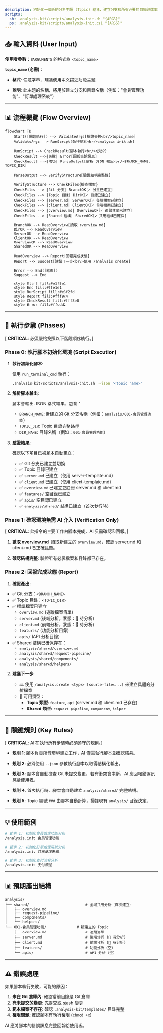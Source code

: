 ```yaml
---
description: 初始化一個新的分析主題 (Topic) 結構，建立分支和所有必要的目錄與檔案鷹架
scripts:
  sh: .analysis-kit/scripts/analysis-init.sh "{ARGS}"
  ps: .analysis-kit/scripts/analysis-init.ps1 "{ARGS}"
---
```


## 📥 輸入資料 (User Input)

**使用者參數**：`$ARGUMENTS` 的格式為 `<topic_name>`

**`topic_name` (必需)**：

- **格式**: 任意字串，建議使用中文描述功能主題

- **說明**: 此主題的名稱，將用於建立分支和目錄名稱（例如："會員管理功能"、"訂單處理系統"）

---

## 📊 流程概覽 (Flow Overview)

```mermaid
flowchart TD
    Start([開始執行]) --> ValidateArgs[驗證參數<br/>topic_name]
    ValidateArgs --> RunScript[執行腳本<br/>analysis-init.sh]
    
    RunScript --> CheckResult{腳本執行<br/>成功?}
    CheckResult -->|失敗| Error[回報錯誤訊息]
    CheckResult -->|成功| ParseOutput[解析 JSON 輸出<br/>BRANCH_NAME, TOPIC_DIR]
    
    ParseOutput --> VerifyStructure[驗證結構完整性]
    
    VerifyStructure --> CheckFiles{檢查檔案}
    CheckFiles --> |Git 分支| BranchOK[✓ 分支已建立]
    CheckFiles --> |Topic 目錄| DirOK[✓ 目錄已建立]
    CheckFiles --> |server.md| ServerOK[✓ 後端檔案已建立]
    CheckFiles --> |client.md| ClientOK[✓ 前端檔案已建立]
    CheckFiles --> |overview.md| OverviewOK[✓ 追蹤檔案已建立]
    CheckFiles --> |Shared 結構| SharedOK[✓ 共用結構已確保]
    
    BranchOK --> ReadOverview[讀取 overview.md]
    DirOK --> ReadOverview
    ServerOK --> ReadOverview
    ClientOK --> ReadOverview
    OverviewOK --> ReadOverview
    SharedOK --> ReadOverview
    
    ReadOverview --> Report[回報完成狀態]
    Report --> Suggest[建議下一步<br/>使用 /analysis.create]
    
    Error --> End([結束])
    Suggest --> End
    
    style Start fill:#e1f5e1
    style End fill:#ffe1e1
    style RunScript fill:#e3f2fd
    style Report fill:#fff9c4
    style CheckResult fill:#fff3e0
    style Error fill:#ffcdd2
```

---

## 🚀 執行步驟 (Phases)

[ **CRITICAL**: 必須嚴格按照以下階段順序執行。]

### Phase 0: 執行腳本初始化環境 (Script Execution)

1.  **執行初始化腳本**:
    
    使用 `run_terminal_cmd` 執行：
    ```bash
    .analysis-kit/scripts/analysis-init.sh --json "<topic_name>"
    ```

2.  **解析腳本輸出**:
    
    腳本會輸出 JSON 格式結果，包含：
    - `BRANCH_NAME`: 新建立的 Git 分支名稱（例如：`analysis/001-會員管理功能`）
    - `TOPIC_DIR`: Topic 目錄完整路徑
    - `DIR_NAME`: 目錄名稱（例如：`001-會員管理功能`）

3.  **驗證結果**:
    
    確認以下項目已被腳本自動建立：
    - ✅ Git 分支已建立並切換
    - ✅ Topic 目錄已建立
    - ✅ `server.md` 已建立（使用 server-template.md）
    - ✅ `client.md` 已建立（使用 client-template.md）
    - ✅ `overview.md` 已建立並註冊 server.md 和 client.md
    - ✅ `features/` 空目錄已建立
    - ✅ `apis/` 空目錄已建立
    - ✅ `analysis/shared/` 結構已建立（首次執行時）

### Phase 1: 確認環境無需 AI 介入 (Verification Only)

[ **CRITICAL**: 此指令的主要工作由腳本完成，AI 只需確認和回報。]

1.  **讀取 overview.md**: 讀取新建立的 `overview.md`，確認 server.md 和 client.md 已正確註冊。

2.  **確認結構完整**: 驗證所有必要檔案和目錄都已存在。

### Phase 2: 回報完成狀態 (Report)

1.  **確認產出**:

   - ✅ Git 分支：`<BRANCH_NAME>`
   - ✅ Topic 目錄：`<TOPIC_DIR>`
   - ✅ 標準檔案已建立：
     - `overview.md` (追蹤檔案清單)
     - `server.md` (後端分析，狀態：📝 待分析)
     - `client.md` (前端分析，狀態：📝 待分析)
     - `features/` (功能分析目錄)
     - `apis/` (API 分析目錄)
   - ✅ Shared 結構已確保存在：
     - `analysis/shared/overview.md`
     - `analysis/shared/request-pipeline/`
     - `analysis/shared/components/`
     - `analysis/shared/helpers/`

2. **建議下一步**:

   - 🔜 使用 `/analysis.create <type> [source-files...]` 來建立具體的分析檔案
   - 📝 可用類型：
     - **Topic 類型**: `feature`, `api` (server.md 和 client.md 已存在)
     - **Shared 類型**: `request-pipeline`, `component`, `helper`

---

## 🔑 關鍵規則 (Key Rules)

[ **CRITICAL**: AI 在執行所有步驟時必須遵守的規則。]

- **規則 1**: 腳本負責所有環境建立工作，AI 僅需執行腳本並確認結果。

- **規則 2**: 必須使用 `--json` 參數執行腳本以取得結構化輸出。

- **規則 3**: 腳本會自動檢查 Git 未提交變更，若有衝突會中斷，AI 應回報錯誤訊息給使用者。

- **規則 4**: 首次執行時，腳本會自動建立 `analysis/shared/` 完整結構。

- **規則 5**: Topic 編號 `###` 由腳本自動計算，掃描現有 `analysis/` 目錄決定。

---

## 💡 使用範例

```bash
# 範例 1: 初始化會員管理功能分析
/analysis.init 會員管理功能

# 範例 2: 初始化訂單處理系統分析
/analysis.init 訂單處理系統

# 範例 3: 初始化支付流程分析
/analysis.init 支付流程
```

---

## 📊 預期產出結構

```
analysis/
├── shared/                          # 全域共用分析（首次建立）
│   ├── overview.md
│   ├── request-pipeline/
│   ├── components/
│   └── helpers/
└── 001-會員管理功能/              # 新建立的 Topic
    ├── overview.md                  # 追蹤清單
    ├── server.md                    # 後端分析 (📝 待分析)
    ├── client.md                    # 前端分析 (📝 待分析)
    ├── features/                    # 功能分析（空）
    └── apis/                        # API 分析（空）
```

---

## ⚠️ 錯誤處理

如果腳本執行失敗，可能的原因：

1. **未在 Git 倉庫內**: 確認當前目錄是 Git 倉庫
2. **有未提交的變更**: 先提交或 stash 變更
3. **範本檔案不存在**: 確認 `.analysis-kit/templates/` 目錄完整
4. **權限問題**: 確認腳本有執行權限 (`chmod +x`)

AI 應將腳本的錯誤訊息完整回報給使用者。

